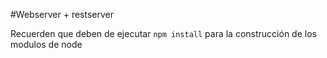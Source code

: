 #Webserver + restserver

Recuerden que deben de ejecutar ```npm install``` para la construcción de los modulos de node